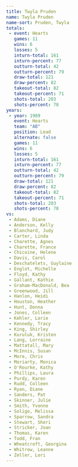 ```yaml
---
title: Twyla Pruden
name: Twyla Pruden
name-sort: Pruden, Twyla
totals:
 - event: Hearts
   games: 11
   wins: 6
   losses: 5
   inturn-total: 161
   inturn-percent: 77
   outturn-total: 42
   outturn-percent: 79
   draw-total: 121
   draw-percent: 82
   takeout-total: 82
   takeout-percent: 71
   shots-total: 203
   shots-percent: 78
years:
 - year: 1989
   event: Hearts
   team: "AB"
   position: Lead
   alternate: false
   games: 11
   wins: 6
   losses: 5
   inturn-total: 161
   inturn-percent: 77
   outturn-total: 42
   outturn-percent: 79
   draw-total: 121
   draw-percent: 82
   takeout-total: 82
   takeout-percent: 71
   shots-total: 203
   shots-percent: 78
vs:
 - Adams, Diane
 - Anderson, Kelly
 - Blanchard, Judy
 - Carter, Linda
 - Charette, Agnes
 - Charette, France
 - Chicoine, Helene
 - Davis, Carol
 - Deschatelets, Guylaine
 - Englot, Michelle
 - Floyd, Kathy
 - Gallant, Kathie
 - Graham-MacDonald, Bea
 - Greenwood, Jill
 - Hanlon, Heidi
 - Houston, Heather
 - Hunt, Donna
 - Jones, Colleen
 - Kehler, Lorie
 - Kennedy, Tracy
 - King, Shirley
 - Kuruluk, Kristen
 - Lang, Lorraine
 - Mattatall, Mary
 - McInnis, Susan
 - More, Chris
 - Moriarty, Monica
 - O'Rourke, Kathy
 - Phillips, Laura
 - Purdy, Karen
 - Rudd, Colleen
 - Ryan, Diane
 - Sanders, Pat
 - Skinner, Julie
 - Smith, Yvonne
 - Soligo, Melissa
 - Sparrow, Sandra
 - Stewart, Sheri
 - Stricker, Joan
 - Thomas, Karen
 - Todd, Fran
 - Wheatcroft, Georgina
 - Whitrow, Leanne
 - Zeller, Lori
---
```

